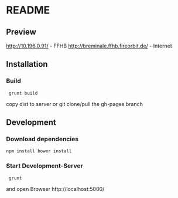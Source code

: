 # README

## Preview

http://10.196.0.91/ - FFHB
http://breminale.ffhb.fireorbit.de/ - Internet


## Installation

### Build

```
 grunt build
```


copy dist to server
or
git clone/pull the gh-pages branch


## Development

### Download dependencies

``
 npm install
 bower install
``
### Start Development-Server

```
 grunt
```
and open Browser http://localhost:5000/
